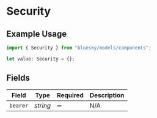 # Security

## Example Usage

```typescript
import { Security } from "bluesky/models/components";

let value: Security = {};
```

## Fields

| Field              | Type               | Required           | Description        |
| ------------------ | ------------------ | ------------------ | ------------------ |
| `bearer`           | *string*           | :heavy_minus_sign: | N/A                |